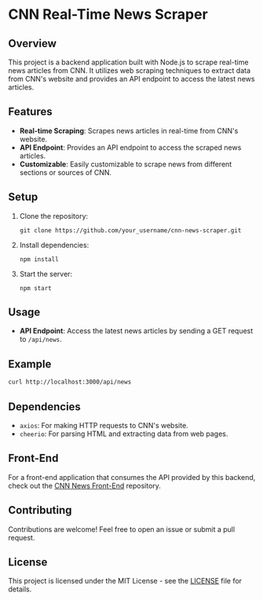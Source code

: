 
# CNN Real-Time News Scraper

## Overview
This project is a backend application built with Node.js to scrape real-time news articles from CNN. It utilizes web scraping techniques to extract data from CNN's website and provides an API endpoint to access the latest news articles.

## Features
- **Real-time Scraping**: Scrapes news articles in real-time from CNN's website.
- **API Endpoint**: Provides an API endpoint to access the scraped news articles.
- **Customizable**: Easily customizable to scrape news from different sections or sources of CNN.

## Setup
1. Clone the repository:
   ```
   git clone https://github.com/your_username/cnn-news-scraper.git
   ```
2. Install dependencies:
   ```
   npm install
   ```
3. Start the server:
   ```
   npm start
   ```

## Usage
- **API Endpoint**: Access the latest news articles by sending a GET request to `/api/news`.

## Example
```bash
curl http://localhost:3000/api/news
```

## Dependencies
- `axios`: For making HTTP requests to CNN's website.
- `cheerio`: For parsing HTML and extracting data from web pages.

## Front-End
For a front-end application that consumes the API provided by this backend, check out the [CNN News Front-End](https://github.com/your_username/cnn-news-frontend) repository.

## Contributing
Contributions are welcome! Feel free to open an issue or submit a pull request.

## License
This project is licensed under the MIT License - see the [LICENSE](LICENSE) file for details.